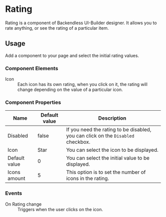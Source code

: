 # Rating
Rating is a component of Backendless UI-Builder designer. It allows you to rate anything, or see the rating of a particular item.

## Usage

Add a component to your page and select the initial rating values.

### Component Elements

<dl>
<dt>Icon</dt>
<dd>Each icon has its own rating, when you click on it, the rating will change depending on the value of a particular icon.</dd>
</dl>

### Component Properties

  Name              | Default value     | Description
 -------------------|-------------------|-------------------------------------------------------------------------------------
  Disabled          | false             | If you need the rating to be disabled, you can click on the `Disabled` checkbox.
  Icon              | Star              | You can select the icon to be displayed.
  Default value     | 0                 | You can select the initial value to be displayed.
  Icons amount      | 5                 | This option is to set the number of icons in the rating.


### Events

<dl>
<dt>On Rating change</dt>
<dd>Triggers when the user clicks on the icon.</dd>
</dl>
